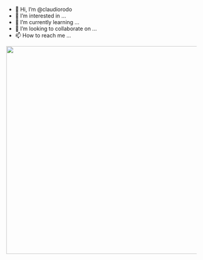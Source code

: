- 👋 Hi, I’m @claudiorodo
- 👀 I’m interested in ...
- 🌱 I’m currently learning ...
- 💞️ I’m looking to collaborate on ...
- 📫 How to reach me ...

<!---
claudiorodo/claudiorodo is a ✨ special ✨ repository because its `README.md` (this file) appears on your GitHub profile.
You can click the Preview link to take a look at your changes.
--->
<div align ='center'><img src= "https://media.giphy.com/media/cnzou4ydGM7GJZ7VTz/giphy.gif?cid=790b76114e13958252703dc3d844684d9037de55d73f3165&rid=giphy.gif&ct=g" width="550"></div></div>
